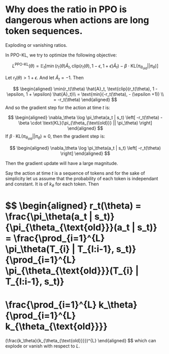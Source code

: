 

# Why does the ratio in PPO is dangerous when actions are long token sequences. 

Exploding or vanishing ratios. 

In PPO-KL, we try to optimize the following objective: 

$$
L^{\text{PPO-KL}}(\theta) = \mathbb{E}_t \left[ \min \left( r_t(\theta) \hat{A}_t, \text{clip}(r_t(\theta), 1 - \epsilon, 1 + \epsilon) \hat{A}_t \right) - \beta \cdot \text{KL}(\pi_{\theta_{\text{old}}} || \pi_\theta) \right]
$$

Let $r_t(\theta) > 1 + \epsilon$. And let $\hat{A}_t = -1$. Then 

$$
\begin{aligned}
\min(r_t(\theta) \hat{A}_t, \text{clip}(r_t(\theta), 1 - \epsilon, 1 + \epsilon) \hat{A}_t)\\
 = \text{min}(-r_t(\theta), - (\epsilon +1)) \\
= -r_t(\theta)
\end{aligned}
$$
And so the gradient step for the action at time $t$ is:

$$
\begin{aligned}
\nabla_\theta \log \pi_\theta(a_t | s_t) \left[ -r_t(\theta) - \beta \cdot \text{KL}(\pi_{\theta_{\text{old}}} || \pi_\theta) \right]
\end{aligned}
$$
If $\beta \cdot \text{KL}(\pi_{\theta_{\text{old}}} || \pi_\theta) \approx 0$, then the gradient step is:

$$
\begin{aligned}
\nabla_\theta \log \pi_\theta(a_t | s_t) \left[ -r_t(\theta) \right]
\end{aligned}
$$

Then the gradient update will have a large magnitude. 

Say the action at time $t$ is a sequence of tokens and for the sake of simplicity let us assume that the probability of each token is independant and constant. It is of $k_\theta$ for each token.
Then

$$
\begin{aligned}
r_t(\theta) = \frac{\pi_\theta(a_t | s_t)}{\pi_{\theta_{\text{old}}}(a_t | s_t)} =
\frac{\prod_{i=1}^{L} \pi_\theta(T_{i} | T_{l:i-1}, s_t)}{\prod_{i=1}^{L} \pi_{\theta_{\text{old}}}(T_{i} | T_{l:i-1}, s_t)}
=
\frac{\prod_{i=1}^{L} k_\theta}{\prod_{i=1}^{L} k_{\theta_{\text{old}}}}
=
(\frac{k_\theta}{k_{\theta_{\text{old}}}})^{L}
\end{aligned}
$$
which can explode or vanish with respect to $L$. 



